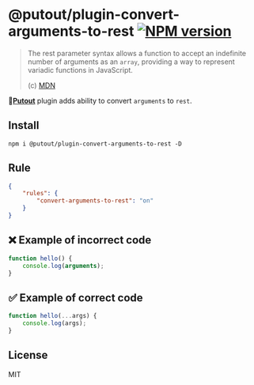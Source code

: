 # @putout/plugin-convert-arguments-to-rest [![NPM version][NPMIMGURL]][NPMURL]

[NPMIMGURL]: https://img.shields.io/npm/v/@putout/plugin-convert-arguments-to-rest.svg?style=flat&longCache=true
[NPMURL]: https://npmjs.org/package/@putout/plugin-convert-arguments-to-rest "npm"

> The rest parameter syntax allows a function to accept an indefinite number of arguments as an `array`, providing a way to represent variadic functions in JavaScript.
>
> (c) [MDN](https://developer.mozilla.org/en-US/docs/Web/JavaScript/Reference/Functions/rest_parameters)

🐊[**Putout**](https://github.com/coderaiser/putout) plugin adds ability to convert `arguments` to `rest`.

## Install

```
npm i @putout/plugin-convert-arguments-to-rest -D
```

## Rule

```json
{
    "rules": {
        "convert-arguments-to-rest": "on"
    }
}
```

## ❌ Example of incorrect code

```js
function hello() {
    console.log(arguments);
}
```

## ✅ Example of correct code

```js
function hello(...args) {
    console.log(args);
}
```

## License

MIT

